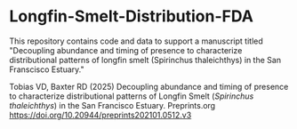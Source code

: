 # Longfin-Smelt-Distribution-FDA
This repository contains code and data to support a manuscript titled "Decoupling abundance and timing of presence to characterize distributional patterns of longfin smelt (Spirinchus thaleichthys) in the San Franscisco Estuary."

Tobias VD, Baxter RD (2025) Decoupling abundance and timing of presence to characterize distributional patterns of Longfin Smelt (_Spirinchus thaleichthys_) in the San Francisco Estuary. Preprints.org https://doi.org/10.20944/preprints202101.0512.v3
